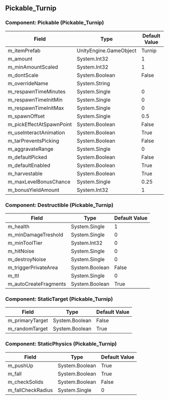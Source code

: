 ## Pickable_Turnip

### Component: Pickable (Pickable_Turnip)

|Field|Type|Default Value|
|---|---|---|
|m_itemPrefab|UnityEngine.GameObject|Turnip|
|m_amount|System.Int32|1|
|m_minAmountScaled|System.Int32|1|
|m_dontScale|System.Boolean|False|
|m_overrideName|System.String||
|m_respawnTimeMinutes|System.Single|0|
|m_respawnTimeInitMin|System.Single|0|
|m_respawnTimeInitMax|System.Single|0|
|m_spawnOffset|System.Single|0.5|
|m_pickEffectAtSpawnPoint|System.Boolean|False|
|m_useInteractAnimation|System.Boolean|True|
|m_tarPreventsPicking|System.Boolean|False|
|m_aggravateRange|System.Single|0|
|m_defaultPicked|System.Boolean|False|
|m_defaultEnabled|System.Boolean|True|
|m_harvestable|System.Boolean|True|
|m_maxLevelBonusChance|System.Single|0.25|
|m_bonusYieldAmount|System.Int32|1|

### Component: Destructible (Pickable_Turnip)

|Field|Type|Default Value|
|---|---|---|
|m_health|System.Single|1|
|m_minDamageTreshold|System.Single|0|
|m_minToolTier|System.Int32|0|
|m_hitNoise|System.Single|0|
|m_destroyNoise|System.Single|0|
|m_triggerPrivateArea|System.Boolean|False|
|m_ttl|System.Single|0|
|m_autoCreateFragments|System.Boolean|True|

### Component: StaticTarget (Pickable_Turnip)

|Field|Type|Default Value|
|---|---|---|
|m_primaryTarget|System.Boolean|False|
|m_randomTarget|System.Boolean|True|

### Component: StaticPhysics (Pickable_Turnip)

|Field|Type|Default Value|
|---|---|---|
|m_pushUp|System.Boolean|True|
|m_fall|System.Boolean|True|
|m_checkSolids|System.Boolean|False|
|m_fallCheckRadius|System.Single|0|

